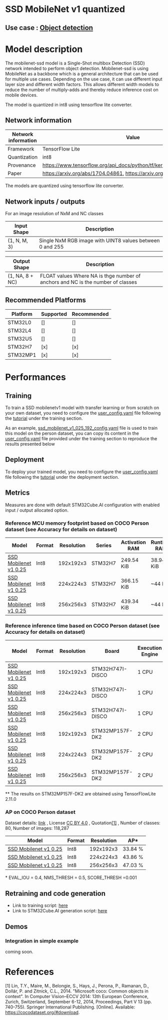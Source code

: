 # SSD MobileNet v1 quantized

## **Use case** : [Object detection](../../)

# Model description


The mobilenet-ssd model is a Single-Shot multibox Detection (SSD) network intended to perform object detection.
Mobilenet-ssd is using MobileNet as a backbone which is a general architecture that can be used for multiple use cases.
Depending on the use case, it can use different input layer size and
different width factors. This allows different width models to reduce
the number of multiply-adds and thereby reduce inference cost on mobile devices.

The model is quantized in int8 using tensorflow lite converter.

## Network information


| Network information     |  Value          |
|-------------------------|-----------------|
|  Framework              | TensorFlow Lite |
|  Quantization           | int8            |
|  Provenance             | https://www.tensorflow.org/api_docs/python/tf/keras/applications/mobilenet |
|  Paper                  | https://arxiv.org/abs/1704.04861, https://arxiv.org/abs/1512.02325 |

The models are quantized using tensorflow lite converter.


## Network inputs / outputs


For an image resolution of NxM and NC classes

| Input Shape | Description |
| ----- | ----------- |
| (1, N, M, 3) | Single NxM RGB image with UINT8 values between 0 and 255 |

| Output Shape | Description |
| ----- | ----------- |
| (1, NA, 8 + NC) | FLOAT values Where NA is thge number of anchors and NC is the number of classes|


## Recommended Platforms


| Platform | Supported | Recommended |
|----------|-----------|-------------|
| STM32L0  | []        | []          |
| STM32L4  | []        | []          |
| STM32U5  | []        | []          |
| STM32H7  | [x]       | [x]         |
| STM32MP1 | [x]       | [x]          |


# Performances
## Training


To train a SSD mobilenetv1 model with transfer learning or from scratch on your own dataset, you need to configure the [user_config.yaml](../../scripts/training/user_config.yaml) file following the [tutorial](../../scripts/training/README.md) under the training section.

As an example, [ssd_mobilenet_v1_025_192_config.yaml](../ssd_mobilenetv1/ST_pretrainedmodel_public_dataset/COCO/ssd_mobilenet_v1_0.25_192/ssd_mobilenet_v1_025_192_config.yaml) file is used to train this model on the person dataset, you can copy its content in the [user_config.yaml](../../scripts/training/user_config.yaml) file provided under the training section to reproduce the results presented below

## Deployment

To deploy your trained model, you need to configure the [user_config.yaml](../../scripts/deployment/user_config.yaml) file following the [tutorial](../../scripts/deployment/README.md) under the deployment section.


## Metrics


Measures are done with default STM32Cube.AI configuration with enabled input / output allocated option.


### Reference MCU memory footprint based on COCO Person dataset (see Accuracy for details on dataset)


| Model             | Format | Resolution | Series  | Activation RAM | Runtime RAM | Weights Flash | Code Flash | Total RAM   | Total Flash | STM32Cube.AI version  |
|-------------------|--------|------------|---------|----------------|-------------|---------------|------------|-------------|-------------|-----------------------|
| [SSD Mobilenet v1 0.25](../ssd_mobilenetv1/ST_pretrainedmodel_public_dataset/COCO/ssd_mobilenet_v1_0.25_192/ssd_mobilenet_v1_025_192_int8.tflite) | Int8   | 192x192x3    | STM32H7 | 249.54 KiB     | 38.94 KiB      | 438.28 KiB    | ~127.23 KiB       | 288.48 KiB   | 565.51 KiB  | 8.1.0                 |
| [SSD Mobilenet v1 0.25](../ssd_mobilenetv1/ST_pretrainedmodel_public_dataset/COCO/ssd_mobilenet_v1_0.25_224/ssd_mobilenet_v1_025_224_int8.tflite) | Int8   | 224x224x3    | STM32H7 | 366.15 KiB     | ~44 KiB       | 471.16 KiB    | ~139 KiB    | 410.87 KiB   | 610.25 KiB  | 8.1.0                 |
| [SSD Mobilenet v1 0.25](../ssd_mobilenetv1/ST_pretrainedmodel_public_dataset/COCO/ssd_mobilenet_v1_0.25_256/ssd_mobilenet_v1_025_256_int8.tflite) | Int8   | 256x256x3   | STM32H7 | 439.34 KiB     | ~44 KiB       | 470.13 KiB    | ~138 KiB    | 483.34 KiB   | 608.18 KiB  | 8.1.0                 |


### Reference inference time based on COCO Person dataset (see Accuracy for details on dataset)


| Model             | Format | Resolution | Board            | Execution Engine | Frequency   | Inference time (ms) | STM32Cube.AI version  |
|-------------------|--------|------------|------------------|------------------|-------------|---------------------|-----------------------|
| [SSD Mobilenet v1 0.25](../ssd_mobilenetv1/ST_pretrainedmodel_public_dataset/COCO/ssd_mobilenet_v1_0.25_192/ssd_mobilenet_v1_025_192_int8.tflite) | Int8   | 192x192x3    | STM32H747I-DISCO | 1 CPU | 400 MHz       | 172.3 ms       | 8.1.0                 |
| [SSD Mobilenet v1 0.25](../ssd_mobilenetv1/ST_pretrainedmodel_public_dataset/COCO/ssd_mobilenet_v1_0.25_224/ssd_mobilenet_v1_025_224_int8.tflite) | Int8   | 224x224x3    | STM32H747I-DISCO | 1 CPU | 400 MHz       | 246.0 ms       | 8.1.0                 |
| [SSD Mobilenet v1 0.25](../ssd_mobilenetv1/ST_pretrainedmodel_public_dataset/COCO/ssd_mobilenet_v1_0.25_256/ssd_mobilenet_v1_025_256_int8.tflite) | Int8   | 256x256x3    | STM32H747I-DISCO | 1 CPU | 400 MHz       | 299.0 ms         | 8.1.0                 |
| [SSD Mobilenet v1 0.25](../ssd_mobilenetv1/ST_pretrainedmodel_public_dataset/COCO/ssd_mobilenet_v1_0.25_192/ssd_mobilenet_v1_025_192_int8.tflite) | Int8   | 192x192x3    | STM32MP157F-DK2  | 2 CPU | 800 MHz       | 65.9 ms **     | 8.1.0                 |
| [SSD Mobilenet v1 0.25](../ssd_mobilenetv1/ST_pretrainedmodel_public_dataset/COCO/ssd_mobilenet_v1_0.25_224/ssd_mobilenet_v1_025_224_int8.tflite) | Int8   | 224x224x3    | STM32MP157F-DK2  | 2 CPU | 800 MHz       | 95.1 ms **     | 8.1.0                 |
| [SSD Mobilenet v1 0.25](../ssd_mobilenetv1/ST_pretrainedmodel_public_dataset/COCO/ssd_mobilenet_v1_0.25_256/ssd_mobilenet_v1_025_256_int8.tflite) | Int8   | 256x256x3    | STM32MP157F-DK2  | 2 CPU | 800 MHz       | 115.2 ms **    | 8.1.0                 |

** The results on STM32MP157F-DK2 are obtained using TensorFlowLite 2.11.0

### AP on COCO Person dataset


Dataset details: [link](https://cocodataset.org/#download) , License [CC BY 4.0](https://creativecommons.org/licenses/by/4.0/legalcode) , Quotation[[1]](#1) , Number of classes: 80, Number of images: 118,287

| Model | Format | Resolution |       AP*       |
|-------|--------|------------|----------------|
| [SSD Mobilenet v1 0.25](../ssd_mobilenetv1/ST_pretrainedmodel_public_dataset/COCO/ssd_mobilenet_v1_0.25_192/ssd_mobilenet_v1_025_192_int8.tflite) | Int8 | 192x192x3   | 33.84 % |
| [SSD Mobilenet v1 0.25](../ssd_mobilenetv1/ST_pretrainedmodel_public_dataset/COCO/ssd_mobilenet_v1_0.25_224/ssd_mobilenet_v1_025_224_int8.tflite) | Int8 | 224x224x3   | 43.86 % |
| [SSD Mobilenet v1 0.25](../ssd_mobilenetv1/ST_pretrainedmodel_public_dataset/COCO/ssd_mobilenet_v1_0.25_256/ssd_mobilenet_v1_025_256_int8.tflite) | Int8 | 256x256x3   | 47.03 % |

\* EVAL_IOU = 0.4, NMS_THRESH = 0.5, SCORE_THRESH =0.001

## Retraining and code generation


- Link to training script: [here](../../scripts/training/README.md)
- Link to STM32Cube.AI generation script: [here]()


## Demos
### Integration in simple example


coming soon.


# References


<a id="1">[1]</a>
Lin, T.Y., Maire, M., Belongie, S., Hays, J., Perona, P., Ramanan, D., Dollár, P. and Zitnick, C.L., 2014. "Microsoft coco: Common objects in context". In Computer Vision–ECCV 2014: 13th European Conference, Zurich, Switzerland, September 6-12, 2014, Proceedings, Part V 13 (pp. 740-755). Springer International Publishing. [Online]. Available: https://cocodataset.org/#download.
